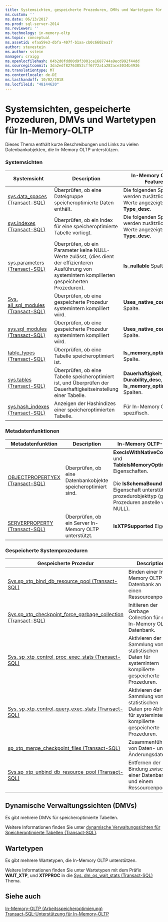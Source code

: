 ```yaml
---
title: Systemsichten, gespeicherte Prozeduren, DMVs und Wartetypen für In-Memory OLTP | Microsoft-Dokumentation
ms.custom: ''
ms.date: 06/13/2017
ms.prod: sql-server-2014
ms.reviewer: ''
ms.technology: in-memory-oltp
ms.topic: conceptual
ms.assetid: efaa59e3-dbfa-407f-b1aa-cb0c6602ea17
author: stevestein
ms.author: sstein
manager: craigg
ms.openlocfilehash: 04b2d0fdd00d9f3001ce1687744a9ecd992f44dd
ms.sourcegitcommit: 3da2edf82763852cff6772a1a282ace3034b4936
ms.translationtype: MT
ms.contentlocale: de-DE
ms.lasthandoff: 10/02/2018
ms.locfileid: "48144620"
---
```

# <a name="system-views-stored-procedures-dmvs-and-wait-types-for-in-memory-oltp"></a>Systemsichten, gespeicherte Prozeduren, DMVs und Wartetypen für In-Memory-OLTP
  Dieses Thema enthält kurze Beschreibungen und Links zu vielen Datenbankobjekten, die In-Memory OLTP unterstützen.  
  
### <a name="system-views"></a>Systemsichten  
  
|Systemsicht|Description|In-Memory OLTP-Feature|  
|-----------------|-----------------|-----------------------------|  
|[sys.data_spaces &#40;Transact-SQL&#41;](/sql/relational-databases/system-catalog-views/sys-data-spaces-transact-sql)|Überprüfen, ob eine Dateigruppe speicheroptimierte Daten enthält.|Die folgenden Spalten werden zusätzliche Werte angezeigt: **Typ** und **Type_desc**.|  
|[sys.indexes &#40;Transact-SQL&#41;](/sql/relational-databases/system-catalog-views/sys-indexes-transact-sql)|Überprüfen, ob ein Index für eine speicheroptimierte Tabelle vorliegt.|Die folgenden Spalten werden zusätzliche Werte angezeigt: **Typ** und **Type_desc**.|  
|[sys.parameters &#40;Transact-SQL&#41;](/sql/relational-databases/system-catalog-views/sys-parameters-transact-sql)|Überprüfen, ob ein Parameter keine NULL-Werte zulässt, (dies dient der effizienteren Ausführung von systemintern kompilierten gespeicherten Prozeduren).|**Is_nullable** Spalte.|  
|[Sys. all_sql_modules &#40;Transact-SQL&#41;](/sql/relational-databases/system-catalog-views/sys-all-sql-modules-transact-sql)|Überprüfen, ob eine gespeicherte Prozedur systemintern kompiliert wird.|**Uses_native_compilation** Spalte.|  
|[sys.sql_modules &#40;Transact-SQL&#41;](/sql/relational-databases/system-catalog-views/sys-sql-modules-transact-sql)|Überprüfen, ob eine gespeicherte Prozedur systemintern kompiliert wird.|**Uses_native_compilation** Spalte.|  
|[table_types &#40;Transact-SQL&#41;](/sql/relational-databases/system-catalog-views/sys-table-types-transact-sql)|Überprüfen, ob eine Tabelle speicheroptimiert ist.|**Is_memory_optimized** Spalte.|  
|[sys.tables &#40;Transact-SQL&#41;](/sql/relational-databases/system-catalog-views/sys-tables-transact-sql)|Überprüfen, ob eine Tabelle speicheroptimiert ist, und Überprüfen der Dauerhaftigkeitseinstellung einer Tabelle.|**Dauerhaftigkeit**, **Durability_desc**, und **Is_memory_optimized** Spalten.|  
|[sys.hash_indexes (Transact-SQL)](/sql/relational-databases/system-catalog-views/sys-hash-indexes-transact-sql)|Anzeigen der Hashindizes einer speicheroptimierten Tabelle.|Für In-Memory OLTP spezifisch.|  
  
### <a name="metadata-functions"></a>Metadatenfunktionen  
  
|Metadatenfunktion|Description|In-Memory OLTP-Feature|  
|-----------------------|-----------------|-----------------------------|  
|[OBJECTPROPERTYEX &#40;Transact-SQL&#41;](/sql/t-sql/functions/objectproperty-transact-sql)|Überprüfen, ob eine Datenbankobjekte speicheroptimiert sind.|**ExecIsWithNativeCompilation** und **TableIsMemoryOptimized** Eigenschaften.<br /><br /> Die **IsSchemaBound** -Eigenschaft unterstützt den prozedurobjekttyp (gibt 0 für Prozeduren anstelle von NULL).|  
|[SERVERPROPERTY &#40;Transact-SQL&#41;](/sql/t-sql/functions/serverproperty-transact-sql)|Überprüfen, ob ein Server In-Memory OLTP unterstützt.|**IsXTPSupported** Eigenschaft.|  
  
### <a name="system-stored-procedures"></a>Gespeicherte Systemprozeduren  
  
|Gespeicherte Prozedur|Description|  
|----------------------|-----------------|  
|[Sys.sp_xtp_bind_db_resource_pool &#40;Transact-SQL&#41;](/sql/relational-databases/system-stored-procedures/sys-sp-xtp-bind-db-resource-pool-transact-sql)|Binden einer In-Memory OLTP-Datenbank an einen Ressourcenpool.|  
|[Sys.sp_xtp_checkpoint_force_garbage_collection &#40;Transact-SQL&#41;](/sql/relational-databases/system-stored-procedures/sys-sp-xtp-checkpoint-force-garbage-collection-transact-sql)|Initiieren der Garbage Collection für eine In-Memory OLTP-Datenbank.|  
|[Sys. sp_xtp_control_proc_exec_stats &#40;Transact-SQL&#41;](/sql/relational-databases/system-stored-procedures/sys-sp-xtp-control-proc-exec-stats-transact-sql)|Aktivieren der Sammlung von statistischen Daten für systemintern kompilierte gespeicherte Prozeduren.|  
|[Sys. sp_xtp_control_query_exec_stats &#40;Transact-SQL&#41;](/sql/relational-databases/system-stored-procedures/sys-sp-xtp-control-query-exec-stats-transact-sql)|Aktivieren der Sammlung von statistischen Daten pro Abfrage für systemintern kompilierte gespeicherte Prozeduren.|  
|[sp_xtp_merge_checkpoint_files &#40;Transact-SQL&#41;](/sql/relational-databases/system-stored-procedures/sys-sp-xtp-merge-checkpoint-files-transact-sql)|Zusammenführen von Daten- und Änderungsdateien.|  
|[Sys.sp_xtp_unbind_db_resource_pool &#40;Transact-SQL&#41;](/sql/relational-databases/system-stored-procedures/sys-sp-xtp-unbind-db-resource-pool-transact-sql)|Entfernen der Bindung zwischen einer Datenbank und einem Ressourcenpool.|  
  
## <a name="dynamic-management-views-dmvs"></a>Dynamische Verwaltungssichten (DMVs)  
 Es gibt mehrere DMVs für speicheroptimierte Tabellen.  
  
 Weitere Informationen finden Sie unter [dynamische Verwaltungssichten für Speicheroptimierte Tabellen &#40;Transact-SQL&#41;](/sql/relational-databases/system-dynamic-management-views/memory-optimized-table-dynamic-management-views-transact-sql).  
  
## <a name="wait-types"></a>Wartetypen  
 Es gibt mehrere Wartetypen, die In-Memory OLTP unterstützen.  
  
 Weitere Informationen finden Sie unter Wartetypen mit dem Präfix **WAIT_XTP**, und **XTPPROC** in die [Sys. dm_os_wait_stats &#40;Transact-SQL&#41; ](/sql/relational-databases/system-dynamic-management-views/sys-dm-os-wait-stats-transact-sql) Thema.  
  
## <a name="see-also"></a>Siehe auch  
 [In-Memory-OLTP &#40;Arbeitsspeicheroptimierung&#41;](../relational-databases/in-memory-oltp/in-memory-oltp-in-memory-optimization.md)   
 [Transact-SQL-Unterstützung für In-Memory-OLTP](../relational-databases/in-memory-oltp/transact-sql-support-for-in-memory-oltp.md)  
  
  
